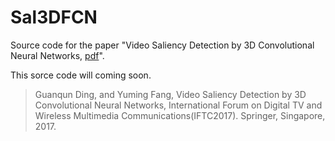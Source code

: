 # Sal3DFCN
Source code for the paper "Video Saliency Detection by 3D Convolutional Neural Networks, [pdf](https://arxiv.org/abs/1807.04514)". 

This sorce code will coming soon.


> Guanqun Ding, and Yuming Fang, Video Saliency Detection by 3D Convolutional Neural Networks, International Forum on Digital TV and Wireless Multimedia Communications(IFTC2017). Springer, Singapore, 2017.
